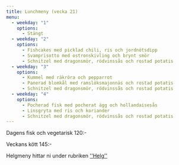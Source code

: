 ```yaml
---
title: Lunchmeny (vecka 21)
menu:
  - weekday: "1"
    options:
      - Stängt
  - weekday: "2"
    options:
      - Fishcakes med picklad chili, ris och jordnötsdipp
      - Svamprisotto med ostronskivling och brynt smör
      - Schnitzel med dragonsmör, rödvinssås och rostad potatis
  - weekday: "3"
    options:
      - Kummel med räkröra och pepparrot
      - Panerad blomkål med ramslöksmajonnäs och rostad potatis
      - Schnitzel med dragonsmör, rödvinssås och rostad potatis
  - weekday: "4"
    options:
      - Pocherad fisk med pocherat ägg och hollandaisesås
      - Linsgryta med ris och koriander
      - Schnitzel med dragonsmör, rödvinssås och rostad potatis
---
```

Dagens fisk och vegetarisk 120:-

Veckans kött 145:-



Helgmeny hittar ni under rubriken [''Helg''](https://www.restaurangstoraholm.se/helg?i=2)